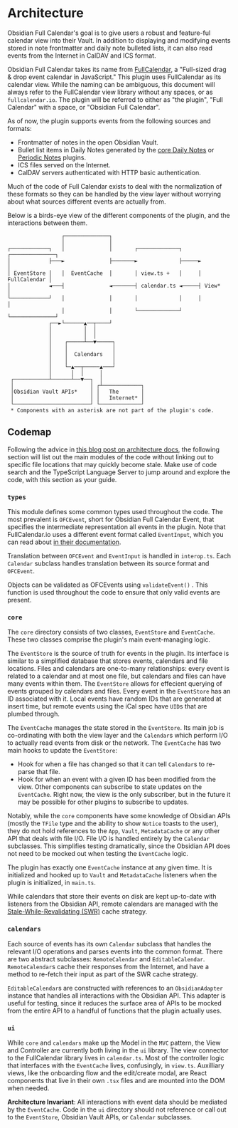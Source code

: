 # Architecture

Obsidian Full Calendar's goal is to give users a robust and feature-ful calendar view into their Vault. In addition to displaying and modifying events stored in note frontmatter and daily note bulleted lists, it can also read events from the Internet in CalDAV and ICS format.

Obsidian Full Calendar takes its name from [FullCalendar](https://github.com/fullcalendar/fullcalendar), a "Full-sized drag & drop event calendar in JavaScript." This plugin uses FullCalendar as its calendar view. While the naming can be ambiguous, this document will always refer to the FullCalendar view library without any spaces, or as `fullcalendar.io`. The plugin will be referred to either as "the plugin", "Full Calendar" with a space, or "Obsidian Full Calendar".

As of now, the plugin supports events from the following sources and formats:

-   Frontmatter of notes in the open Obsidian Vault.
-   Bullet list items in Daily Notes generated by the [core Daily Notes](https://help.obsidian.md/Plugins/Daily+notes) or [Periodic Notes](https://github.com/liamcain/obsidian-periodic-notes) plugins.
-   ICS files served on the Internet.
-   CalDAV servers authenticated with HTTP basic authentication.

Much of the code of Full Calendar exists to deal with the normalization of these formats so they can be handled by the view layer without worrying about what sources different events are actually from.

Below is a birds-eye view of the different components of the plugin, and the interactions between them.

```
                 ┌──────────────┐
                 │              │
┌────────────┐   │              │       ┌─────────────┐     ┌──────────────┐
│            ├───►              ├───────►             ├─────►              │
│ EventStore │   │  EventCache  │       │ view.ts +   │     │ FullCalendar │
│            ◄───┤              ◄───────┤ calendar.ts ◄─────┤ View*        │
└────────────┘   │              │       │             │     │              │
                 │              │       └─────────────┘     └──────────────┘
             ┌──►└──────▲──┬────┘
             │          │  │
             │          │  │
             │    ┌─────┴──▼─────┐
             │    │              │
             │    │  Calendars   │
             │    │              │
             │    └─▲──┬─────▲───┘
             │      │  │     │
 ┌───────────┴──────┴──▼──┐  │
 │                        │ ┌┴────────────┐
 │Obsidian Vault APIs*    │ │   The       │
 │                        │ │   Internet* │
 └────────────────────────┘ └─────────────┘
 * Components with an asterisk are not part of the plugin's code.
```

## Codemap

Following the advice in [this blog post on architecture docs](https://matklad.github.io/2021/02/06/ARCHITECTURE.md.html), the following section will list out the main modules of the code without linking out to specific file locations that may quickly become stale. Make use of code search and the TypeScript Language Server to jump around and explore the code, with this section as your guide.

### `types`

This module defines some common types used throughout the code. The most prevalent is `OFCEvent`, short for Obsidian Full Calendar Event, that specifies the intermediate representation all events in the plugin. Note that FullCalendar.io uses a different event format called `EventInput`, which you can read about [in their documentation](https://fullcalendar.io/docs/event-parsing).

Translation between `OFCEvent` and `EventInput` is handled in `interop.ts`. Each `Calendar` subclass handles translation between its source format and `OFCEvent`.

Objects can be validated as OFCEvents using `validateEvent()` . This function is used throughout the code to ensure that only valid events are present.

### `core`

The `core` directory consists of two classes, `EventStore` and `EventCache`. These two classes comprise the plugin's main event-managing logic.

The `EventStore` is the source of truth for events in the plugin. Its interface is similar to a simplified database that stores events, calendars and file locations. Files and calendars are one-to-many relationships: every event is related to a calendar and at most one file, but calendars and files can have many events within them. The `EventStore` allows for effecient querying of events grouped by calendars and files. Every event in the `EventStore` has an ID associated with it. Local events have random IDs that are generated at insert time, but remote events using the iCal spec have `UID`s that are plumbed through.

The `EventCache` manages the state stored in the `EventStore`. Its main job is co-ordinating with both the view layer and the `Calendar`s which perform I/O to actually read events from disk or the network. The `EventCache` has two main hooks to update the `EventStore`:

-   Hook for when a file has changed so that it can tell `Calendar`s to re-parse that file.
-   Hook for when an event with a given ID has been modified from the view.
    Other components can subscribe to state updates on the `EventCache`. Right now, the view is the only subscriber, but in the future it may be possible for other plugins to subscribe to updates.

Notably, while the `core` components have some knowledge of Obsidian APIs (mostly the `TFile` type and the ability to show `Notice` toasts to the user), they do not hold references to the `App`, `Vault`, `MetadataCache` or any other API that deals with file I/O. File I/O is handled entirely by the `Calendar` subclasses. This simplifies testing dramatically, since the Obsidian API does not need to be mocked out when testing the `EventCache` logic.

The plugin has exactly one `EventCache` instance at any given time. It is initialized and hooked up to `Vault` and `MetadataCache` listeners when the plugin is initialized, in `main.ts`.

While calendars that store their events on disk are kept up-to-date with listeners from the Obsidian API, remote calendars are managed with the [Stale-While-Revalidating (SWR)](https://web.dev/stale-while-revalidate/) cache strategy.

### `calendars`

Each source of events has its own `Calendar` subclass that handles the relevant I/O operations and parses events into the common format. There are two abstract subclasses: `RemoteCalendar` and `EditableCalendar`. `RemoteCalendar`s cache their responses from the Internet, and have a method to re-fetch their input as part of the SWR cache strategy.

`EditableCalendar`s are constructed with references to an `ObsidianAdapter` instance that handles all interactions with the Obsidian API. This adapter is useful for testing, since it reduces the surface area of APIs to be mocked from the entire API to a handful of functions that the plugin actually uses.

### `ui`

While `core` and `calendars` make up the Model in the `MVC` pattern, the View and Controller are currently both living in the `ui` library. The view connector to the FullCalendar library lives in `calendar.ts`. Most of the controller logic that interfaces with the `EventCache` lives, confusingly, in `view.ts`. Auxilliary views, like the onboarding flow and the edit/create modal, are React components that live in their own `.tsx` files and are mounted into the DOM when needed.

**Architecture Invariant**: All interactions with event data should be mediated by the `EventCache`. Code in the `ui` directory should not reference or call out to the `EventStore`, Obsidian Vault APIs, or `Calendar` subclasses.
